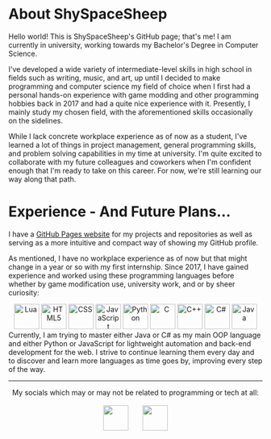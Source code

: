 # About ShySpaceSheep
Hello world! This is ShySpaceSheep's GitHub page; that's me!
I am currently in university, working towards my Bachelor's Degree in Computer Science.

I've developed a wide variety of intermediate-level skills in high school in fields such as writing, music, and art, up until I decided to make programming and computer science my field of choice when I first had a personal hands-on experience with game modding and other programming hobbies back in 2017 and had a quite nice experience with it. Presently, I mainly study my chosen field, with the aforementioned skills occasionally on the sidelines.

While I lack concrete workplace experience as of now as a student, I've learned a lot of things in project management, general programming skills, and problem solving capabilities in my time at university. I'm quite excited to collaborate with my future colleagues and coworkers when I'm confident enough that I'm ready to take on this career. For now, we're still learning our way along that path.
# Experience - And Future Plans...
I have a [GitHub Pages website](https://shyspacesheep.github.io) for my projects and repositories as well as serving as a more intuitive and compact way of showing my GitHub profile.

As mentioned, I have no workplace experience as of now but that might change in a year or so with my first internship. Since 2017, I have gained experience and worked using these programming languages before whether by game modification use, university work, and or by sheer curiosity:
<div align="center">
  <img src="https://user-images.githubusercontent.com/82251402/208085989-254a2129-5156-4883-a1f4-242529042715.png" width="50" height="50" title="Lua">
  <img src="https://user-images.githubusercontent.com/82251402/152732531-8761efb5-09bc-4ecf-a6cf-eb47b26ecabc.png" width="50" height="50" title="HTML5">
  <img src="https://user-images.githubusercontent.com/82251402/152732567-01c76043-eac7-442d-82f6-6f2e8220aacc.png" width="50" height="50" title="CSS">
  <img src="https://user-images.githubusercontent.com/82251402/152732326-9b7ba73e-8436-48eb-b2c3-687b366a50a5.png" width="50" height="50" title="JavaScript">
  <img src="https://user-images.githubusercontent.com/82251402/152732411-1025d770-412b-4a34-996d-0fd58ed987ed.png" width="50" height="50" title="Python">
  <img src="https://user-images.githubusercontent.com/82251402/152731717-b0ea03e2-e27f-40fc-a101-3c21c6e2c5ec.png" width="50" height="50" title="C">
  <img src="https://user-images.githubusercontent.com/82251402/152732014-ebeee432-6190-4f69-bef7-a054be691b9f.png" width="50" height="50" title="C++">
  <img src="https://user-images.githubusercontent.com/82251402/152732127-ec9abc00-745d-43a8-be63-6056ed5f29b0.png" width="50" height="50" title="C#">
  <img src="https://user-images.githubusercontent.com/82251402/208086472-e7ed5a35-d756-4540-98b9-1f6c29c67260.png" width="50" height="50" title="Java">
</div>
Currently, I am trying to master either Java or C# as my main OOP language and either Python or JavaScript for lightweight automation and back-end development for the web. I strive to continue learning them every day and to discover and learn more languages as time goes by, improving every step of the way.
<hr>
<div align="center">
My socials which may or may not be related to programming or tech at all: <br><br>
<a href="https://www.youtube.com/channel/UCw34j64pg8LohupWa2aAt_w"><img src="https://user-images.githubusercontent.com/82251402/152758397-28aa6b6e-08a2-4a95-8d45-16d9526fa5c4.png" width="50" height="50"></a> &nbsp;&nbsp;&nbsp;&nbsp;&nbsp;
<a href="https://twitter.com/shyspacesheep"><img src="https://user-images.githubusercontent.com/82251402/152759009-7b4707be-3d9d-4aa6-9e85-a7052d07ca9a.png" width="50" height="50"></a>
</div> 
